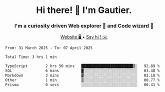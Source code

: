 <h1 align="center">Hi there! 👋 I'm Gautier.</h1>
<h3 align="center">I'm a curiosity driven Web explorer 🚀 and Code wizard 🧙</h3>

<p align="center">
  <a href="https://xisabla.github.io/">Website 🖥️ </a> •
  <a href="mailto:xisabla.dev@gmail.com">Say hi ! ✉️</a>
</p>

<!--START_SECTION:waka-->

```txt
From: 31 March 2025 - To: 07 April 2025

Total Time: 3 hrs 1 min

TypeScript        2 hrs 50 mins   ███████████████████████▒░   92.89 %
SQL               6 mins          █░░░░░░░░░░░░░░░░░░░░░░░░   03.40 %
Markdown          3 mins          ▓░░░░░░░░░░░░░░░░░░░░░░░░   02.18 %
Other             1 min           ▒░░░░░░░░░░░░░░░░░░░░░░░░   00.77 %
Prisma            0 secs          ░░░░░░░░░░░░░░░░░░░░░░░░░   00.41 %
```

<!--END_SECTION:waka-->
